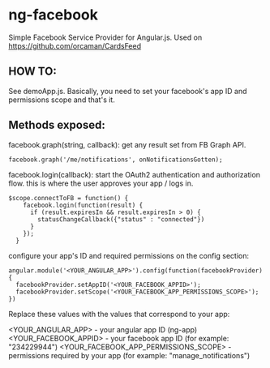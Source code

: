 # ng-facebook

Simple Facebook Service Provider for Angular.js. Used on https://github.com/orcaman/CardsFeed

## HOW TO:

See demoApp.js. Basically, you need to set your facebook's app ID and permissions scope and that's it. 

## Methods exposed:

facebook.graph(string, callback): get any result set from FB Graph API. 
```
facebook.graph('/me/notifications', onNotificationsGotten);
```

facebook.login(callback): start the OAuth2 authentication and authorization flow. this is where the user approves your app / logs in.
```
$scope.connectToFB = function() {
    facebook.login(function(result) {
      if (result.expiresIn && result.expiresIn > 0) {
        statusChangeCallback({"status" : "connected"})
      }
    });
  }
```

configure your app's ID and required permissions on the config section:
```
angular.module('<YOUR_ANGULAR_APP>').config(function(facebookProvider){
  facebookProvider.setAppID('<YOUR_FACEBOOK_APPID>');
  facebookProvider.setScope('<YOUR_FACEBOOK_APP_PERMISSIONS_SCOPE>');
})
```

Replace these values with the values that correspond to your app:

<YOUR_ANGULAR_APP>    - your angular app ID (ng-app)
<YOUR_FACEBOOK_APPID> - your facebook app ID (for example: "234229944")
<YOUR_FACEBOOK_APP_PERMISSIONS_SCOPE> - permissions required by your app (for example: "manage_notifications")
